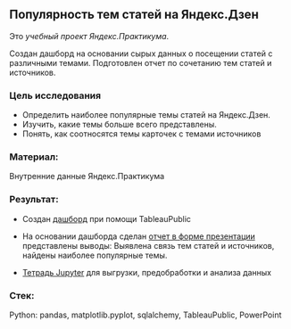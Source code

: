 ## Популярность тем статей на Яндекс.Дзен
Это *учебный проект Яндекс.Практикума*.

Создан дашборд на основании сырых данных о посещении статей с различными темами. Подготовлен отчет по сочетанию тем статей и источников.

### Цель исследования
* Определить наиболее популярные темы статей на Яндекс.Дзен.
* Изучить, какие темы больше всего представлены.
* Понять, как соотносятся темы карточек с темами источников

### Материал:
Внутренние данные Яндекс.Практикума

### Результат:
* Создан [дашборд](https://public.tableau.com/app/profile/sofya4724/viz/DashfoYa_Dzen/result?publish=yes) при помощи TableauPublic

* На основании дашборда сделан [отчет в форме презентации]() представлены выводы: Выявлена связь тем статей и источников, найдены наиболее популярные темы.

* [Тетрадь Jupyter]() для выгрузки, предобработки и анализа данных

### Стек:
Python: pandas, matplotlib.pyplot, sqlalchemy, TableauPublic, PowerPoint
